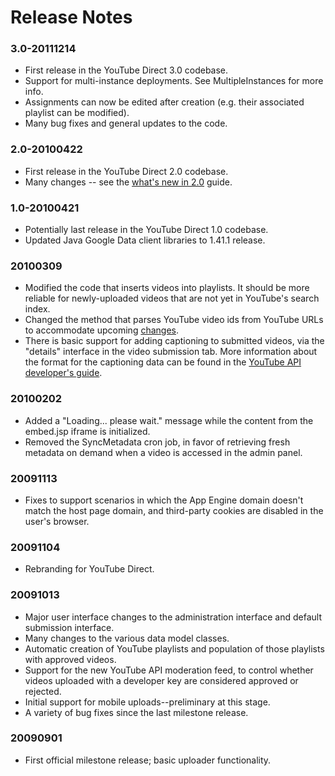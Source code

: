 # Release Notes #
### 3.0-20111214 ###
  * First release in the YouTube Direct 3.0 codebase.
  * Support for multi-instance deployments. See MultipleInstances for more info.
  * Assignments can now be edited after creation (e.g. their associated playlist can be modified).
  * Many bug fixes and general updates to the code.

### 2.0-20100422 ###
  * First release in the YouTube Direct 2.0 codebase.
  * Many changes -- see the [what's new in 2.0](YTD20WhatsNew.md) guide.

### 1.0-20100421 ###
  * Potentially last release in the YouTube Direct 1.0 codebase.
  * Updated Java Google Data client libraries to 1.41.1 release.

### 20100309 ###
  * Modified the code that inserts videos into playlists. It should be more reliable for newly-uploaded videos that are not yet in YouTube's search index.
  * Changed the method that parses YouTube video ids from YouTube URLs to accommodate upcoming [changes](http://apiblog.youtube.com/2010/03/upcoming-change-to-youtube-video-page.html).
  * There is basic support for adding captioning to submitted videos, via the "details" interface in the video submission tab. More information about the format for the captioning data can be found in the [YouTube API developer's guide](http://code.google.com/apis/youtube/2.0/developers_guide_protocol_captions.html).

### 20100202 ###
  * Added a "Loading... please wait." message while the content from the embed.jsp iframe is initialized.
  * Removed the SyncMetadata cron job, in favor of retrieving fresh metadata on demand when a video is accessed in the admin panel.

### 20091113 ###
  * Fixes to support scenarios in which the App Engine domain doesn't match the host page domain, and third-party cookies are disabled in the user's browser.

### 20091104 ###
  * Rebranding for YouTube Direct.

### 20091013 ###
  * Major user interface changes to the administration interface and default submission interface.
  * Many changes to the various data model classes.
  * Automatic creation of YouTube playlists and population of those playlists with approved videos.
  * Support for the new YouTube API moderation feed, to control whether videos uploaded with a developer key are considered approved or rejected.
  * Initial support for mobile uploads--preliminary at this stage.
  * A variety of bug fixes since the last milestone release.

### 20090901 ###
  * First official milestone release; basic uploader functionality.